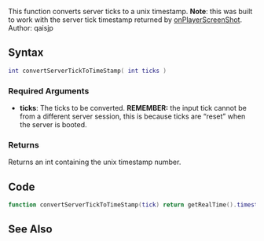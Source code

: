 This function converts server ticks to a unix timestamp. **Note**: this was built to work with the server tick timestamp returned by [onPlayerScreenShot](/docs/onplayerscreenshot.md "wikilink"). Author: qaisjp

Syntax
------

``` lua
int convertServerTickToTimeStamp( int ticks )
```

### Required Arguments

-   **ticks**: The ticks to be converted. **REMEMBER:** the input tick cannot be from a different server session, this is because ticks are “reset” when the server is booted.

### Returns

Returns an int containing the unix timestamp number.

Code
----

``` lua
function convertServerTickToTimeStamp(tick) return getRealTime().timestamp+((getTickCount()*0.001)-(tick*0.001)); end
```

See Also
--------
